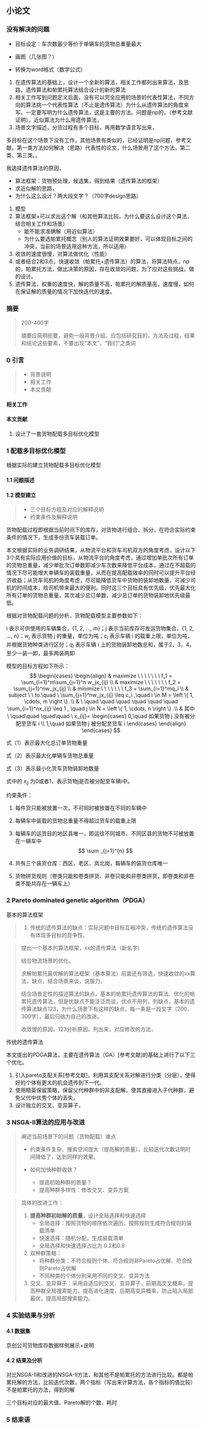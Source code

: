 ## 小论文

### 没有解决的问题

- 目标设定：车次数最少等价于单辆车的货物总重量最大                                                                                                                       

- 画图（几张图？）

- 转换为word格式（数学公式）



1. 在遗传算法的基础上，设计一个全新的算法，相关工作都列出来算法，及思路，遗传算法和帕累托算法结合设计的新的算法
2. 相关工作写到问题定义后面，没有可以完全应用的场景的代表性算法，不同方向的算法挑一个代表性算法（不止是遗传算法）为什么从遗传算法的角度来写。一定要写明为什么遗传算法，这是主要的方法。问题是np的，（参考文献证明），近似算法为什么用遗传算法，
3. 场景文字描述，分货过程有多个目标，再用数学语言写出来，

多目标在这个场景下没有工作，其他场景有类似的，已经证明是np问题，参考文献，第一类方法如何解决（思路）代表性的论文，什么场景用了这个方法，第二类、第三类。。

我选择遗传算法的原因，

- 算法框架：货物预处理，候选集，得到结果（遗传算法的框架）
- 求近似解的思路，
- 为什么这么设计？两大段文字？（700字design思路）





1. 模型
2. 算法框架+可以求出这个解（和其他算法比较，为什么要这么设计这个算法，结合相关工作和场景）
   - 能不能求准确解（用近似算法）
   - 为什么要选帕累托概念（别人的算法证明效果要好，可以体现目标之间的冲突，当前的场景适用这种方法，所以适用）
3. 收敛的速度很慢，对算法做优化（性能）
4. 或者结合2和3点，快速收敛（帕累托+遗传算法）的算法，将算法特点，np的，帕累托方法，做出决策的原因，存在收敛的问题，为了应对这些挑战，做的设计。
5. 遗传算法，权重的速度快，解的质量不高，帕累托的解质量高，速度慢，如何在保证解的质量的情况下加快迭代的速度。

### 摘要

> 200-400字
>
> 摘要应简明扼要，避免一般背景介绍，应包括研究目的，方法及过程，结果和结论这些要素，不要出现“本文”、“我们”之类词



### 0 引言

> - 背景说明
> - 相关工作
> - 本文贡献

#### 相关工作

#### 本文贡献

1. 设计了一套货物配载多目标优化模型

### 1 配载多目标优化模型

根据实际的建立货物配载多目标优化模型

#### 1.1 问题描述



#### 1.2 模型建立

> - 三个目标方程及对应的解释说明
> - 约束条件及解释说明

货物配载过程即根据当前时间下的库存，对货物进行组合、拆分，在符合实际约束条件的情况下，生成多份货车装载订单。

本文根据实际的业务调研结果，从物流平台和货车司机双方的角度考虑，设计以下3个具有实际应用价值的目标，从物流平台的角度考虑，通过增加单批次所有订单的货物总重量，减少单批次订单数即减少车次数来降低平台成本，通过在不超载的情况下尽可能增大单辆车的装载重量，从而在提高配载效率的同时可以提升平台经济收益；从货车司机的角度考虑，尽可能降低货车中货物的装卸地数量，可减少司机的时间成本，给司机带来最大的便利。同时这三个目标具有优先级，优先最大化所有订单的货物总重量，其次减少总订单数，减少总订单的货物装卸地优先级最低。

根据对货物配载问题的分析，货物配载模型主要参数如下：

i 表示可供使用的车辆集合，{1, 2, ..., m}；j 表示当前库存可发运货物集合，{1, 2, ..., n}；$w_j$ 表示货物 j 的重量，单位为吨；$c_i$ 表示车辆 i 的载重上限，单位为吨，并根据货物种类进行区分；$q_i$ 表示车辆 i 上的货物装卸地数总和，属于2，3，4，至少一装一卸，最多两装两卸

模型的目标方程如下所示：
$$
\begin{cases}
\begin{align}
& maximize \ \ \ \ \ \ \  f_1 = \sum_{i=1}^m\sum_{j=1}^n w_jx_{ij} \\
& maximize \ \ \ \ \ \ \  f_2 = \sum_{j=1}^nw_jx_{ij} \\
& minimize \ \ \ \ \ \ \  f_3 =  \sum_{i=1}^mq_i
             \\
& subject \ \ to.\quad \ \sum_{j=1}^nw_jx_{ij} \leq c_i ,\quad i \in M = \left \{ 1, \cdots, m \right \} .\\
& \ \quad \quad \quad \quad \quad \quad \sum_{i=1}^nx_{ij} \leq 1 , \quad j \in N = \left \{ 1, \cdots, n \right \} .\\
& 其中 \ \quad\quad \quad\quad \ 
x_{ij}=
\begin{cases} 
0,\quad 如果货物 j 没有被分配至货车 i \\
1,\quad 如果货物 j 被分配至货车 i 
\end{cases}
\end{align}
\end{cases}
$$

式（1）表示最大化总订单货物重量

式（2）表示最大化单辆车货物总重量

式（3）表示最小化货车货物装卸地数量

式中的 $x_{ij}$ 为0或者1，表示货物j是否被分配至车辆i中。

约束条件：

1. 每件货只能被放置一次，不可同时被放置在不同的车辆中

2. 每辆车中装载的货物总重量不得超过货车的载重上限

3. 每辆车的运货目的地区县唯一，即运往不同城市、不同区县的货物不可被放置在一辆车中
   $$
   \sum _{j=1}^{n}
   $$
   

4. 共有三个装货仓库：西区、老区、岚北岗，每辆车的装货仓库唯一

5. 货物拼货规则（卷类只能和卷类拼货、非卷只能和非卷类拼货，即卷类和非卷类不能共存在一辆车上）

### 2 Pareto dominated genetic algorithm（PDGA）



基本的算法框架

> 1. 传统的遗传算法的缺点：实际问题中目标互相冲突，传统的遗传算法没有体现多目标的竞争性、



> 提出一个基本的算法框架，xx的遗传算法（新名字）
>
> 结合物流场景的优化。
>
> 求解帕累托最优解的算法框架（基本算法）前面还有筛选，快速收敛的xx算法，缺点，结合场景来谈，说服力。
>
> 结合场景定性的描述算法的缺点，基本的帕累托遗传算法的算法、优化的帕累托遗传算法，但是优缺点不能泛泛而谈，优点不用列，列缺点，基本的遗传算法缺点123，为什么场景下有这样的缺点，每一条是一段文字（200、300字），最后归纳为自己的改进。
>
> 收敛慢的原因，123分析原因，列出来，对应修改的方法，

传统的遗传算法

本文提出的PDGA算法，主要在遗传算法（GA）[参考文献]的基础上进行了以下三个优化。

1. 引入pareto支配关系[参考文献]，利用其支配关系对解进行分类（分层），使得好的个体有更大的机会遗传到下一代。
2. 使用精英保留策略，保留父代种群中的非支配解，使其直接进入子代种群，避免父代中优秀个体的丢失。
3. 设计独立的交叉、变异算子，

### 3 NSGA-II算法的应用与改进

> 阐述当前场景下的问题（货物配载）难点
>
> - 约束条件复杂、搜索空间庞大（提高解的质量），比较迭代次数证明时间降低了，达到同样的效果。
>
> - 如何加快种群收敛？
>   - 提高初始种群的质量？
>   - 提高种群多样性：修改交叉、变异方案

> 具体的改进工作：
>
> 1. **提高种群初始解的质量**，设计全局选择和快速选择
>    - 全局选择：按照货物的顺序依次遍历，按照规则生成符合规则的装载清单
>    - 快速选择：随机分配，生成装载清单
>    - 全局选择和快速选择占比为 0.2和0.8
> 2. 双种群策略：
>    - 将种群分类：不符合规则个体、符合规则非Pareto占优解、符合规则Pareto占优解
>    - 不同种类的个体分别采用不同的交叉、变异方法
> 3. 交叉、变异算子：采用自适应的交叉、变异算子，前期高交叉概率，提高种群全局搜索能力，提高进化速度，后期高变异概率，防止陷入局部最优，提高局部搜索能力。

### 4 实验结果与分析

#### 4.1 数据集

京创公司货物库存数据样例展示+说明

#### 4.2 结果及分析

对比NSGA-II和改进的NSGA-II方法，和其他不是帕累托的方法进行比较。都是帕累托解的方法，比较迭代次数，两个指标（写出来计算方法，各个指标的值比较）不是帕累托的方法，得到的解

三个目标对应的最大值、Pareto解的个数、耗时

### 5 结束语





